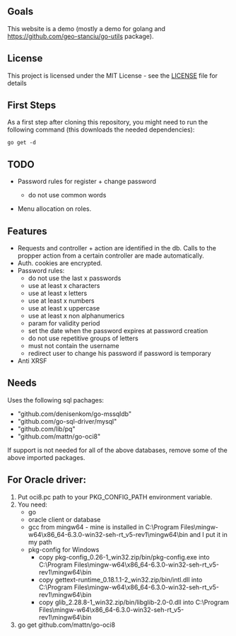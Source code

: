 ## Goals

This website is a demo (mostly a demo for golang and https://github.com/geo-stanciu/go-utils package).

## License

This project is licensed under the MIT License - see the [LICENSE](LICENSE) file for details

## First Steps

As a first step after cloning this repository, you might need to run the following command (this downloads the needed dependencies):

```
go get -d
```

## TODO
- Password rules for register + change password
    - do not use common words

- Menu allocation on roles.

## Features
- Requests and controller + action are identified in the db.
  Calls to the propper action from a certain controller are made automatically.
- Auth. cookies are encrypted.
- Password rules:
    - do not use the last x passwords
    - use at least x characters
    - use at least x letters
    - use at least x numbers
    - use at least x uppercase
    - use at least x non alphanumerics
    - param for validity period
    - set the date when the password expires at password creation
    - do not use repetitive groups of letters
    - must not contain the username
    - redirect user to change his password if password is temporary
- Anti XRSF

## Needs

Uses the following sql pachages:
- "github.com/denisenkom/go-mssqldb"
- "github.com/go-sql-driver/mysql"
- "github.com/lib/pq"
- "github.com/mattn/go-oci8"

If support is not needed for all of the above databases, remove some of the above imported packages.

## For Oracle driver:

1. Put oci8.pc path to your PKG_CONFIG_PATH environment variable.
2. You need:
   - go
   - oracle client or database
   - gcc from mingw64 - mine is installed in C:\Program Files\mingw-w64\x86_64-6.3.0-win32-seh-rt_v5-rev1\mingw64\bin
     and I put it in my path
   - pkg-config for Windows
     - copy pkg-config_0.26-1_win32.zip/bin/pkg-config.exe into
        C:\Program Files\mingw-w64\x86_64-6.3.0-win32-seh-rt_v5-rev1\mingw64\bin
     - copy gettext-runtime_0.18.1.1-2_win32.zip/bin/intl.dll into
        C:\Program Files\mingw-w64\x86_64-6.3.0-win32-seh-rt_v5-rev1\mingw64\bin
     - copy glib_2.28.8-1_win32.zip/bin/libglib-2.0-0.dll into
        C:\Program Files\mingw-w64\x86_64-6.3.0-win32-seh-rt_v5-rev1\mingw64\bin
3. go get github.com/mattn/go-oci8
